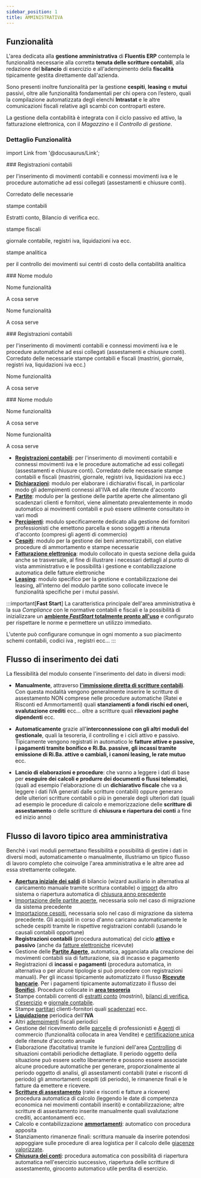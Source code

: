 ```yaml
---
sidebar_position: 1
title: AMMINISTRATIVA
---
```


## Funzionalità

L'area dedicata alla **gestione amministrativa** di **Fluentis ERP** contempla le funzionalità necessarie alla corretta **tenuta delle scritture contabili**, alla redazione del **bilancio** di esercizio e all'adempimento della **fiscalità** tipicamente gestita direttamente dall'azienda.

Sono presenti inoltre funzionalità per la gestione **cespiti**, **leasing** e **mutui** passivi, oltre alle funzionalità fondamentali per chi opera con l’estero, quali la compilazione automatizzata degli elenchi **Intrastat** e le altre comunicazioni fiscali relative agli scambi con controparti estere.

La gestione della contabilità è integrata con il ciclo passivo ed attivo, la fatturazione elettronica, con il *Magazzino* e il *Controllo di gestione*.

### Dettaglio Funzionalità


import Link from '@docusaurus/Link';

<div className="cardContainer">
    <div className="card">
###   <Link to="/docs/finance-area/ledger-records/intro/">Registrazioni contabili</Link>
        <p>per l'inserimento di movimenti contabili e connessi movimenti iva e le procedure automatiche ad essi collegati (assestamenti e chiusure conti).</p>
        <p>Corredato delle necessarie</p>
        <p><Link to="/docs/finance-area/ledger-records/accounting-report/trial-balance" className="bold-link">stampe contabili</Link></p>
        <p>Estratti conto, Bilancio di verifica ecc.</p>
        <p><Link to="/docs/finance-area/ledger-records/fiscal-report/period-balance-sheet" className="bold-link">stampe fiscali</Link></p>
        <p>giornale contabile, registri iva, liquidazioni iva ecc.</p>
         <p><Link to="/docs/finance-area/ledger-records/analytic-reports/cost-centres-analysis" className="bold-link">stampe analitica</Link></p>
        <p>per il controllo dei movimenti sui centri di costo della contabilità analitica</p>
    </div>
    <div className="card">
###   <Link to="/docs/quality/internal-origin-documents/internal-origin-document-intro">Nome modulo</Link>
        <p><Link to="/docs/quality/internal-origin-documents/internal-origin-document/internal-origin-document-management" className="bold-link">Nome funzionalità</Link></p>
        <p>A cosa serve</p>
        <p><Link to="/docs/quality/external-origin-documents/norms-and-lows" className="bold-link">Nome funzionalità</Link></p>
        <p>A cosa serve</p>
    </div>
</div>

<div className="cardContainer">
    <div className="card">
###   <Link to="/docs/finance-area/ledger-records/intro/">Registrazioni contabili</Link>
        <p>per l'inserimento di movimenti contabili e connessi movimenti iva e le procedure automatiche ad essi collegati (assestamenti e chiusure conti). Corredato delle necessarie stampe contabili e fiscali (mastrini, giornale, registri iva, liquidazioni iva ecc.)</p>
        <p><Link to="/docs/quality/external-origin-documents/norms-and-lows" className="bold-link">Nome funzionalità</Link></p>
        <p>A cosa serve</p>
    </div>
    <div className="card">
###   <Link to="/docs/quality/internal-origin-documents/internal-origin-document-intro">Nome modulo</Link>
        <p><Link to="/docs/quality/internal-origin-documents/internal-origin-document/internal-origin-document-management" className="bold-link">Nome funzionalità</Link></p>
        <p>A cosa serve</p>
        <p><Link to="/docs/quality/external-origin-documents/norms-and-lows" className="bold-link">Nome funzionalità</Link></p>
        <p>A cosa serve</p>
    </div>
</div>





- [**Registrazioni contabili**](/docs/finance-area/ledger-records/intro): per l'inserimento di movimenti contabili e connessi movimenti iva e le procedure automatiche ad essi collegati (assestamenti e chiusure conti). Corredato delle necessarie stampe contabili e fiscali (mastrini, giornale, registri iva, liquidazioni iva ecc.)
- [**Dichiarazioni**](/docs/finance-area/declarations/intro): modulo per elaborare i dichiarativi fiscali, in particolar modo gli adempimenti connessi all'IVA ed alle ritenute d'acconto
- [**Partite**](/docs/finance-area/maturity-values/intro): modulo per la gestione delle partite aperte che alimentano gli scadenzari clienti e fornitori, viene alimentato prevalentemente in modo automatico ai movimenti contabili e può essere utilmente consultato in vari modi
- [**Percipienti**](/docs/finance-area/professional-men/general-overview): modulo specificamente dedicato alla gestione dei fornitori professionisti che emettono parcella e sono soggetti a ritenuta d'acconto (compresi gli agenti di commercio)
- [**Cespiti**](/docs/finance-area/fixed-assets/general-overview): modulo per la gestione dei beni ammortizzabili, con elative procedure di ammortamento e stampe necessarie
- [**Fatturazione elettronica**](/docs/finance-area/e-invoice/intro): modulo collocato in questa sezione della guida anche se trasversale, al fine di illustrare i necessari dettagli al punto di vista amministrativo e le possibilità i gestione e contabilizzazione automatica delle fatture elettroniche
- [**Leasing**](/docs/finance-area/leasing/intro): modulo specifico per la gestione e contabilizzazione dei leasing, all'interno del modulo partite sono collocate invece le funzionalità specifiche per i mutui passivi.

:::important[**Fast Start**]
La caratteristica principale dell'area amministrativa è la sua *Compliance* con le normative contabili e fiscali e la possibilità di inizializzare un [**ambiente *FastStart* totalmente pronto all'uso**](/docs/guide/fast-start) e configurato per rispettare le norme e permettere un utilizzo immediato.

L'utente può configurare comunque in ogni momento a suo piacimento schemi contabili, codici iva , registri ecc...
:::


## Flusso di inserimento dei dati

La flessibilità del modulo consente l'inserimento del dato in diversi modi: 

- **Manualmente**, attraverso [**l'immissione diretta di scritture contabili**](/docs/finance-area/ledger-records/records/create-ledger-record/header-and-total-movements-description). Con questa modalità vengono generalmente inserire le scritture di assestamento NON comprese nelle procedure automatiche (Ratei e Risconti ed Ammortamenti) quali **stanziamenti a fondi rischi ed oneri, svalutazione crediti** ecc... oltre a scritture quali **rilevazioni paghe dipendenti** ecc.
 
- **Automaticamente** grazie all'**interconnessione con gli altri moduli del gestionale**, quali la tesoreria, il controlling e i cicli attivo e passivo. Tipicamente vengono registrati in automatico le **fatture attive e passive, i pagamenti tramite bonifico e Ri.Ba. passive, gli incassi tramite emissione di Ri.Ba. attive o cambiali, i canoni leasing, le rate mutuo** ecc.

- **Lancio di elaborazioni e procedure**: che vanno a leggere i dati di base per **eseguire dei calcoli e produrre dei documenti o flussi telematici**, (quali ad esempio l'elaborazione di un **dichiarativo fiscale** che va a leggere i dati IVA generati dalle scritture contabili) oppure generano delle ulteriori scritture contabili o più in generale degli ulteriori dati (quali ad esempio le procedure di calcolo e memorizzazione delle **scritture di assestamento** o delle scritture di **chiusura e riapertura dei conti** a fine ed inizio anno) 


## Flusso di lavoro tipico area amministrativa

Benchè i vari moduli permettano flessibilità e possibilità di gestire i dati in diversi modi, automaticamente o manualmente, illustriamo un tipico flusso di lavoro completo che coinvolge l'area amministrativa e le altre aree ad essa strettamente collegate.

- [**Apertura iniziale dei saldi**](/docs/finance-area/ledger-records/records/automatic-accounts-opening/new) di bilancio (wizard ausiliario in alternativa al caricamento manuale tramite scrittura contabile) o [import](/docs/applications/bizlink/import-posting-ledgers) da altro sistema o riapertura automatica di [chiusura anno precedente](/docs/finance-area/ledger-records/records/automatic-account-closing/new/new-intro)
- [Importazione delle partite aperte](/docs/applications/bizlink/import-open-matutities), necessaria solo nel caso di migrazione da sistema precedente
- [Importazione cespiti](/docs/applications/bizlink/import-fixed-assets), necessaria solo nel caso di migrazione da sistema precedente. Gli acquisti in corso d'anno caricano automaticamente le schede cespiti tramite le rispettive registrazioni contabili (usando le causali contabili opportune)
- **Registrazioni contabili** (procedura automatica) del ciclo [**attivo**](/docs/sales/sales-invoices/accounting/sales-invoices-accounting) e **passivo** (anche da [fatture elettroniche](/docs/finance-area/sdi-documents/incoming-purchase-documents#contabilizzazione-automatica) ricevute)
- Gestione delle [**Partite Aperte**](/docs/finance-area/maturity-values/intro), automatica, agganciata alla creazione dei movimenti contabili sia di fatturazione, sia di incasso e pagamento
- Registrazioni di **incassi** e **pagamenti** (procedura automatica, in alternativa o per alcune tipologie si può procedere con registrazioni manuali). Per gli incassi tipicamente automatizzato il flusso [**Ricevute bancarie**](/docs/treasury/bills-holding/accounting/bills-accounting/accounting). Per i pagamenti tipicamente automatizzato il flusso dei [**Bonifici**](/docs/treasury/vendors-payments/accounting/filter). Procedure collocate in [**area tesoreria**](/docs/treasury/treasury-intro)
- Stampe contabili correnti di [estratti conto](/docs/finance-area/ledger-records/accounting-report/account-statement) (*mastrini*), [bilanci di verifica](/docs/finance-area/ledger-records/accounting-report/trial-balance), [d'esercizio](/docs/finance-area/ledger-records/fiscal-report/period-balance-sheet) e [giornale contabile](/docs/finance-area/ledger-records/fiscal-report/journal).
- Stampe [partitari](/docs/finance-area/maturity-values/reports/account-statement-on-open-maturity-values) clienti-fornitori quali [scadenzari](/docs/finance-area/maturity-values/reports/customer-vendor-due-register) ecc.
- [**Liquidazione**](/docs/finance-area/ledger-records/fiscal-report/period-vat-settlement) periodica dell'**IVA**
- Altri [adempimenti](/docs/finance-area/declarations/intro.md) fiscali periodici
- Gestione del ricevimento delle [parcelle](/docs/finance-area/professional-men/general-overview) di professionisti e [Agenti](/docs/sales/agents/procedures/create-professional-man-commission) di commercio (funzionalità collocata in area Vendite) e [certificazione unica](/docs/finance-area/declarations/declarations/withholding-tax-certification) delle ritenute d'acconto annuale
- Elaborazione (facoltativa) tramite le funzioni dell'area [Controlling](/docs/controlling/mid-year-closures/general-overview) di situazioni contabili periodiche dettagliate. Il periodo oggetto della situazione può essere scelto liberamente e possono essere associate alcune procedure automatiche per generare, proporzionalmente al periodo oggetto di analisi, gli assestamenti contabili (ratei e risconti di periodo) gli ammortamenti cespiti (di periodo), le rimanenze finali e le fatture da emettere e ricevere.
- [**Scritture di assestamento**](/docs/finance-area/ledger-records/records/adjustment-record/new/adjustment-creation) (ratei e risconti e fatture a ricevere) procedura automatica di calcolo (leggendo le date di competenza economica nei movimenti contabili inseriti) e contabilizzazione; altre scritture di assestamento inserite manualmente quali svalutazione crediti, accantonamenti ecc.
- Calcolo e contabilizzazione [**ammortamenti**](/docs/finance-area/fixed-assets/accounting/depreciations-accounting): automatico con procedura apposita
- Stanziamento rimanenze finali: scrittura manuale da inserire potendosi appoggiare sulle procedure di area logistica per il calcolo delle [giacenze valorizzate](/docs/logistics/physical-inventory/inventory-reports/valorized-inventory-with-quantity).
- [**Chiusura dei conti**](/docs/finance-area/ledger-records/records/automatic-account-closing/new/new-intro): procedura automatica con possibilità di riapertura automatica nell'esercizio successivo, riapertura delle scritture di assestamento, giroconto automatico utile perdita di esercizio.